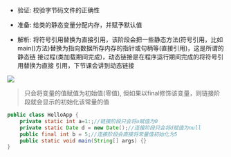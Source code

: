 - 验证:  校验字节码文件的正确性 

- 准备: 给类的静态变量分配内存，并赋予默认值 
- 解析: 将符号引用替换为直接引用，该阶段会把一些静态方法(符号引用，比如main()方法)替换为指向数据所存内存的指针或句柄等(直接引用)，这是所谓的静态链 接过程(类加载期间完成)，动态链接是在程序运行期间完成的将符号引用替换为直接 引用，下节课会讲到动态链接

![](https://youpaiyun.zongqilive.cn/image/20200319111146.png)

> 只会将变量的值赋值为初始值(零值), 但如果以final修饰该变量，则链接阶段就会显示的初始化该常量的值







```java
public class HelloApp {
	private static int a=1:;//链接阶段只会将a赋值为0
	private static Date d = new Date();//连接阶段只会将d赋值为null
	public final int b = 5;//连接阶段会直接将常量值初始化为5
	public static void main(String[] args) {}
}
```

















































